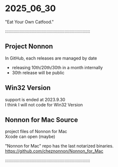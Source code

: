 # 2025_06_30
"Eat Your Own Catfood."

::::::::::::::::::::::::::::::::::::::::::::::::::::::::::::::::::::::

## Project Nonnon

In GitHub, each releases are managed by date

+ releasing 10th/20th/30th in a month internally
+ 30th release will be public

## Win32 Version

support is ended at 2023.9.30<br>
I think I will not code for Win32 Version<br>

## Nonnon for Mac Source

project files of Nonnon for Mac<br>
Xcode can open (maybe)<br>

"Nonnon for Mac" repo has the last notarized binaries.<br>
https://github.com/cheznonnon/Nonnon_for_Mac

::::::::::::::::::::::::::::::::::::::::::::::::::::::::::::::::::::::
